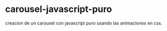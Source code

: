 # carousel-javascript-puro

creacion de un carousel con javascript puro usando las animaciones en css.